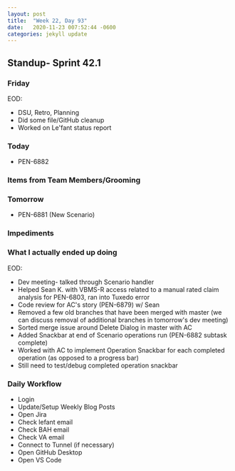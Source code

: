 ```yaml
---
layout: post
title:  "Week 22, Day 93"
date:   2020-11-23 007:52:44 -0600
categories: jekyll update
---
```


## Standup- Sprint 42.1

### Friday
EOD: 
* DSU, Retro, Planning
* Did some file/GitHub cleanup
* Worked on Le'fant status report

### Today
* PEN-6882 
### Items from Team Members/Grooming

### Tomorrow
* PEN-6881 (New Scenario)
### Impediments

### What I actually ended up doing
EOD:
* Dev meeting- talked through Scenario handler
* Helped Sean K. with VBMS-R access related to a manual rated claim analysis for PEN-6803, ran into Tuxedo error
* Code review for AC's story (PEN-6879) w/ Sean
* Removed a few old branches that have been merged with master (we can discuss removal of additional branches in tomorrow's dev meeting)
* Sorted merge issue around Delete Dialog in master with AC
* Added Snackbar at end of Scenario operations run (PEN-6882 subtask complete)
* Worked with AC to implement Operation Snackbar for each completed operation (as opposed to a progress bar)
* Still need to test/debug completed operation snackbar



### Daily Workflow
* Login
* Update/Setup Weekly Blog Posts
* Open Jira
* Check lefant email
* Check BAH email
* Check VA email
* Connect to Tunnel (if necessary)
* Open GitHub Desktop
* Open VS Code

